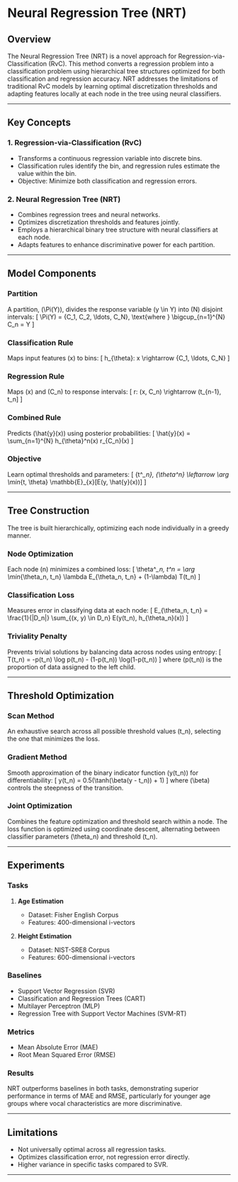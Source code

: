 # Neural Regression Tree (NRT)

## Overview
The Neural Regression Tree (NRT) is a novel approach for Regression-via-Classification (RvC). This method converts a regression problem into a classification problem using hierarchical tree structures optimized for both classification and regression accuracy. NRT addresses the limitations of traditional RvC models by learning optimal discretization thresholds and adapting features locally at each node in the tree using neural classifiers.

---

## Key Concepts

### 1. Regression-via-Classification (RvC)
- Transforms a continuous regression variable into discrete bins.
- Classification rules identify the bin, and regression rules estimate the value within the bin.
- Objective: Minimize both classification and regression errors.

### 2. Neural Regression Tree (NRT)
- Combines regression trees and neural networks.
- Optimizes discretization thresholds and features jointly.
- Employs a hierarchical binary tree structure with neural classifiers at each node.
- Adapts features to enhance discriminative power for each partition.

---

## Model Components

### Partition
A partition, \(\Pi(Y)\), divides the response variable \(y \in Y\) into \(N\) disjoint intervals:
\[ \Pi(Y) = \{C_1, C_2, \ldots, C_N\}, \text{where } \bigcup_{n=1}^{N} C_n = Y \]

### Classification Rule
Maps input features \(x\) to bins:
\[ h_{\theta}: x \rightarrow \{C_1, \ldots, C_N\} \]

### Regression Rule
Maps \(x\) and \(C_n\) to response intervals:
\[ r: (x, C_n) \rightarrow (t_{n-1}, t_n] \]

### Combined Rule
Predicts \(\hat{y}(x)\) using posterior probabilities:
\[ \hat{y}(x) = \sum_{n=1}^{N} h_{\theta}^n(x) r_{C_n}(x) \]

### Objective
Learn optimal thresholds and parameters:
\[ \{t^*_n\}, \{\theta^*_n\} \leftarrow \arg \min_{t, \theta} \mathbb{E}_{x}[E(y, \hat{y}(x))] \]

---

## Tree Construction

The tree is built hierarchically, optimizing each node individually in a greedy manner.

### Node Optimization
Each node \(n\) minimizes a combined loss:
\[ \theta^*_n, t^*_n = \arg \min_{\theta_n, t_n} \lambda E_{\theta_n, t_n} + (1-\lambda) T(t_n) \]

### Classification Loss
Measures error in classifying data at each node:
\[ E_{\theta_n, t_n} = \frac{1}{|D_n|} \sum_{(x, y) \in D_n} E(y(t_n), h_{\theta_n}(x)) \]

### Triviality Penalty
Prevents trivial solutions by balancing data across nodes using entropy:
\[ T(t_n) = -p(t_n) \log p(t_n) - (1-p(t_n)) \log(1-p(t_n)) \]
where \(p(t_n)\) is the proportion of data assigned to the left child.

---

## Threshold Optimization

### Scan Method
An exhaustive search across all possible threshold values \(t_n\), selecting the one that minimizes the loss.

### Gradient Method
Smooth approximation of the binary indicator function \(y(t_n)\) for differentiability:
\[ y(t_n) = 0.5(\tanh(\beta(y - t_n)) + 1) \]
where \(\beta\) controls the steepness of the transition.

### Joint Optimization
Combines the feature optimization and threshold search within a node. The loss function is optimized using coordinate descent, alternating between classifier parameters \(\theta_n\) and threshold \(t_n\).

---

## Experiments

### Tasks
1. **Age Estimation**
   - Dataset: Fisher English Corpus
   - Features: 400-dimensional i-vectors

2. **Height Estimation**
   - Dataset: NIST-SRE8 Corpus
   - Features: 600-dimensional i-vectors

### Baselines
- Support Vector Regression (SVR)
- Classification and Regression Trees (CART)
- Multilayer Perceptron (MLP)
- Regression Tree with Support Vector Machines (SVM-RT)

### Metrics
- Mean Absolute Error (MAE)
- Root Mean Squared Error (RMSE)

### Results
NRT outperforms baselines in both tasks, demonstrating superior performance in terms of MAE and RMSE, particularly for younger age groups where vocal characteristics are more discriminative.

---

## Limitations
- Not universally optimal across all regression tasks.
- Optimizes classification error, not regression error directly.
- Higher variance in specific tasks compared to SVR.

---


